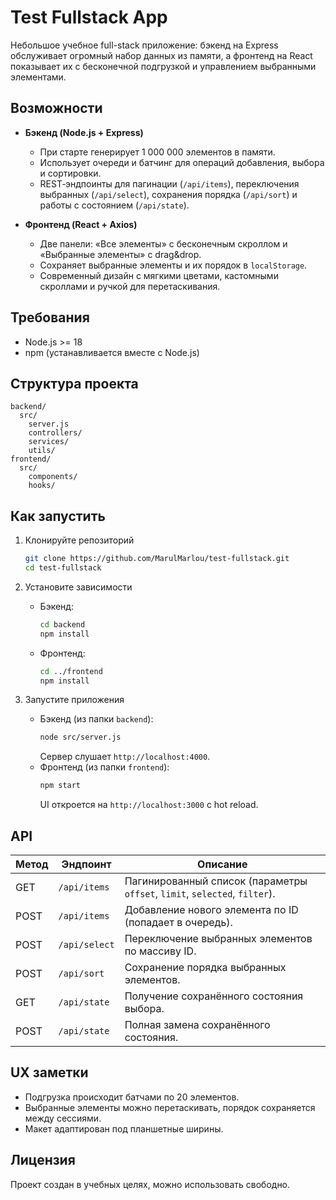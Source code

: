 ﻿# Test Fullstack App

Небольшое учебное full-stack приложение: бэкенд на Express обслуживает огромный набор данных из памяти, а фронтенд на React показывает их с бесконечной подгрузкой и управлением выбранными элементами.

## Возможности

- **Бэкенд (Node.js + Express)**
  - При старте генерирует 1 000 000 элементов в памяти.
  - Использует очереди и батчинг для операций добавления, выбора и сортировки.
  - REST‑эндпоинты для пагинации (`/api/items`), переключения выбранных (`/api/select`), сохранения порядка (`/api/sort`) и работы с состоянием (`/api/state`).

- **Фронтенд (React + Axios)**
  - Две панели: «Все элементы» с бесконечным скроллом и «Выбранные элементы» с drag&drop.
  - Сохраняет выбранные элементы и их порядок в `localStorage`.
  - Современный дизайн с мягкими цветами, кастомными скроллами и ручкой для перетаскивания.

## Требования

- Node.js >= 18
- npm (устанавливается вместе с Node.js)

## Структура проекта

```
backend/
  src/
    server.js
    controllers/
    services/
    utils/
frontend/
  src/
    components/
    hooks/
```

## Как запустить

1. Клонируйте репозиторий
   ```bash
   git clone https://github.com/MarulMarlou/test-fullstack.git
   cd test-fullstack
   ```

2. Установите зависимости
   - Бэкенд:
     ```bash
     cd backend
     npm install
     ```
   - Фронтенд:
     ```bash
     cd ../frontend
     npm install
     ```

3. Запустите приложения
   - Бэкенд (из папки `backend`):
     ```bash
     node src/server.js
     ```
     Сервер слушает `http://localhost:4000`.
   - Фронтенд (из папки `frontend`):
     ```bash
     npm start
     ```
     UI откроется на `http://localhost:3000` с hot reload.

## API

| Метод | Эндпоинт       | Описание                                                      |
|-------|---------------|----------------------------------------------------------------|
| GET   | `/api/items`  | Пагинированный список (параметры `offset`, `limit`, `selected`, `filter`). |
| POST  | `/api/items`  | Добавление нового элемента по ID (попадает в очередь).          |
| POST  | `/api/select` | Переключение выбранных элементов по массиву ID.                 |
| POST  | `/api/sort`   | Сохранение порядка выбранных элементов.                        |
| GET   | `/api/state`  | Получение сохранённого состояния выбора.                       |
| POST  | `/api/state`  | Полная замена сохранённого состояния.                           |

## UX заметки

- Подгрузка происходит батчами по 20 элементов.
- Выбранные элементы можно перетаскивать, порядок сохраняется между сессиями.
- Макет адаптирован под планшетные ширины.

## Лицензия

Проект создан в учебных целях, можно использовать свободно.